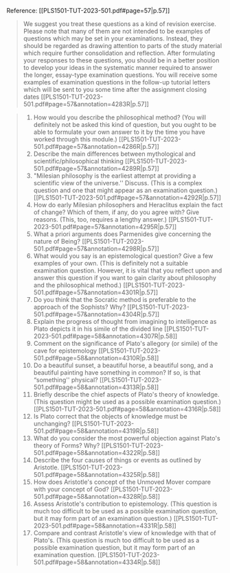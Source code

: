 Reference: [[PLS1501-TUT-2023-501.pdf#page=57|p.57]]
>We suggest you treat these questions as a kind of revision exercise. Please note that many of them are not intended to be examples of questions which may be set in your examinations. Instead, they should be regarded as drawing attention to parts of the study material which require further consolidation and reflection. After formulating your responses to these questions, you should be in a better position to develop your ideas in the systematic manner required to answer the longer, essay-type examination questions. You will receive some examples of examination questions in the follow-up tutorial letters which will be sent to you some time after the assignment closing dates [[PLS1501-TUT-2023-501.pdf#page=57&annotation=4283R|p.57]]

>1. How would you describe the philosophical method? (You will definitely not be asked this kind of question, but you ought to be able to formulate your own answer to it by the time you have worked through this module.) [[PLS1501-TUT-2023-501.pdf#page=57&annotation=4286R|p.57]]
>2. Describe the main differences between mythological and scientific/philosophical thinking [[PLS1501-TUT-2023-501.pdf#page=57&annotation=4289R|p.57]]
>3. "Milesian philosophy is the earliest attempt at providing a scientific view of the universe.'' Discuss. (This is a complex question and one that might appear as an examination question.) [[PLS1501-TUT-2023-501.pdf#page=57&annotation=4292R|p.57]]
>4. How do early Milesian philosophers and Heraclitus explain the fact of change? Which of them, if any, do you agree with? Give reasons. (This, too, requires a lengthy answer.) [[PLS1501-TUT-2023-501.pdf#page=57&annotation=4295R|p.57]]
>5. What a priori arguments does Parmenides give concerning the nature of Being? [[PLS1501-TUT-2023-501.pdf#page=57&annotation=4298R|p.57]]
>6. What would you say is an epistemological question? Give a few examples of your own. (This is definitely not a suitable examination question. However, it is vital that you reflect upon and answer this question if you want to gain clarity about philosophy and the philosophical method.) [[PLS1501-TUT-2023-501.pdf#page=57&annotation=4301R|p.57]]
>7. Do you think that the Socratic method is preferable to the approach of the Sophists? Why? [[PLS1501-TUT-2023-501.pdf#page=57&annotation=4304R|p.57]]
>8. Explain the progress of thought from imagining to intelligence as Plato depicts it in his simile of the divided line [[PLS1501-TUT-2023-501.pdf#page=58&annotation=4307R|p.58]]
>9. Comment on the significance of Plato's allegory (or simile) of the cave for epistemology [[PLS1501-TUT-2023-501.pdf#page=58&annotation=4310R|p.58]]
>10. Do a beautiful sunset, a beautiful horse, a beautiful song, and a beautiful painting have something in common? If so, is that “something'' physical? [[PLS1501-TUT-2023-501.pdf#page=58&annotation=4313R|p.58]]
>11. Briefly describe the chief aspects of Plato's theory of knowledge. (This question might be used as a possible examination question.) [[PLS1501-TUT-2023-501.pdf#page=58&annotation=4316R|p.58]]
>12. Is Plato correct that the objects of knowledge must be unchanging? [[PLS1501-TUT-2023-501.pdf#page=58&annotation=4319R|p.58]]
>13.  What do you consider the most powerful objection against Plato's theory of Forms? Why? [[PLS1501-TUT-2023-501.pdf#page=58&annotation=4322R|p.58]]
>14. Describe the four causes of things or events as outlined by Aristotle. [[PLS1501-TUT-2023-501.pdf#page=58&annotation=4325R|p.58]]
>15. How does Aristotle's concept of the Unmoved Mover compare with your concept of God? [[PLS1501-TUT-2023-501.pdf#page=58&annotation=4328R|p.58]]
>16. Assess Aristotle's contribution to epistemology. (This question is much too difficult to be used as a possible examination question, but it may form part of an examination question.) [[PLS1501-TUT-2023-501.pdf#page=58&annotation=4331R|p.58]]
>17. Compare and contrast Aristotle's view of knowledge with that of Plato's. (This question is much too difficult to be used as a possible examination question, but it may form part of an examination question. [[PLS1501-TUT-2023-501.pdf#page=58&annotation=4334R|p.58]]